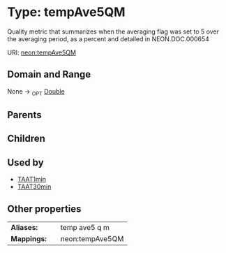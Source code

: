 
# Type: tempAve5QM


Quality metric that summarizes when the averaging flag was set to 5 over the averaging period, as a percent and detailed in NEON.DOC.000654

URI: [neon:tempAve5QM](https://data.neonscience.org/tempAve5QM)


## Domain and Range

None ->  <sub>OPT</sub> [Double](types/Double.md)

## Parents


## Children


## Used by

 * [TAAT1min](TAAT1min.md)
 * [TAAT30min](TAAT30min.md)

## Other properties

|  |  |  |
| --- | --- | --- |
| **Aliases:** | | temp ave5 q m |
| **Mappings:** | | neon:tempAve5QM |

